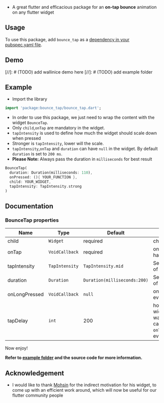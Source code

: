 
- A great flutter and efficacious package for an **on-tap bounce** animation on any flutter widget

    
## Usage

To use this package, add `bounce_tap` as a [dependency in your pubspec.yaml file](https://flutter.dev/docs/development/packages-and-plugins/using-packages).

## Demo

[//]: # (TODO) add wallinice demo here
[//]: # (TODO) add example folder

## Example

- Import the library

```dart
import 'package:bounce_tap/bounce_tap.dart';
```

- In order to use this package, we just need to wrap the content with the widget `BounceTap`.
- Only `child`,`onTap` are mandatory in the widget.
- `tapIntensity` is used to define how much the widget should scale down when pressed
- Stronger is `tapIntensity`, lower will the scale.
- `tapIntensity`,`onTap` and `duration` can have `null` in the widget. By default `duration` is set to `200 ms`.
- **Please Note:** Always pass the duration in `milliseconds` for best result

```dart
BounceTap(
  duration: Duration(milliseconds: 110),
  onPressed: (){ YOUR_FUNCTION },
  child: YOUR_WIDGET,
  tapIntensity: TapIntensity.strong
)
```

## Documentation

### BounceTap properties

| Name              | Type                     |  Default | Description |
|-------------------|--------------------------|---|--|
| child              | `Widget`                   | required|child widget |
| onTap            | `VoidCallback`                 | required | onTap event handler |
| tapIntensity    | `TapIntensity`                  | `TapIntensity.mid`| Set the intensity of the tap |
| duration         | `Duration`              | `Duration(milliseconds:200)`  | Set the text style of your carousel|
| onLongPressed | `VoidCallback` |`null` | onLongPress event handler|
| tapDelay     | `int`                   |200 | how long the widget should wait before calling the `onTap`/`onLongPress` events handlers|


Now enjoy!

**Refer to [example folder](example/README.md) and the source code for more information.**

## Acknowledgement

- I would like to thank [Mohsin](https://github.com/mohsin2596) for the indirect motivation for his widget, to come up with an efficient work around, which will now be useful for our flutter community people
